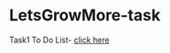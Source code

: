 # LetsGrowMore-task

Task1 To Do List- [click here](https://raeshmisuresh.github.io/LetsGrowMore-task-1/Task1)

